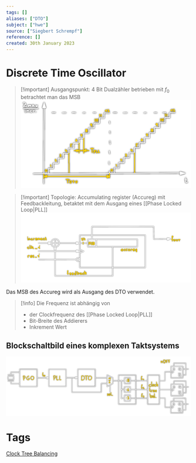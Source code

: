 ```yaml
---
tags: []
aliases: ["DTO"]
subject: ["hwe"]
source: ["Siegbert Schrempf"]
reference: []
created: 30th January 2023
---
```


# Discrete Time Oscillator

> [!important] Ausgangspunkt:
> 4 Bit Dualzähler betrieben mit $f_{0}$ betrachtet man das MSB
> ![dto-counter](assets/dto-counter.png)


> [!important] Topologie:
> Accumulating register (Accureg) mit Feedbackleitung, betaktet mit dem Ausgang eines [[Phase Locked Loop|PLL]]
> ![DTO](assets/DTO.png)



Das MSB des Accureg wird als Ausgang des DTO verwendet.


> [!info] Die Frequenz ist abhängig von
> - der Clockfrequenz des [[Phase Locked Loop|PLL]]
> - Bit-Breite des Addierers
> - Inkrement Wert

## Blockschaltbild eines komplexen Taktsystems
![komplex-dto](assets/komplex-dto.png)
# Tags
[Clock Tree Balancing](Clock%20Tree%20Balancing.md)